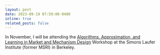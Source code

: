 ```yaml
---
layout: post
date: 2023-09-19 07:59:00-0400
inline: true
related_posts: false
---
```


In November, I will be attending the <a href="https://www.slmath.org/workshops/1082">Algorithms, Approximation, and Learning in Market and Mechanism Design</a> Workshop at the Simons Laufer Institute (former MSRI) in Berkeley.
